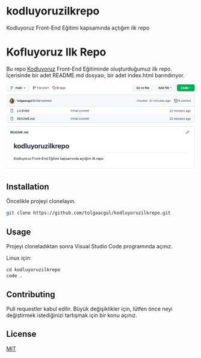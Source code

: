 # kodluyoruzilkrepo
Kodluyoruz Front-End Eğitimi kapsamında açtığım ilk repo

# Kofluyoruz Ilk Repo

Bu repo [Kodluyoruz](https://www.kodluyoruz.org/) Front-End Eğitiminde oluşturduğumuz ilk repo. İçerisinde bir adet README.md dosyası, bir adet index.html barındırıyor.

![Proje](figures/github.png)

## Installation 

Öncelikle projeyi clonelayın. 

```bash
git clone https://github.com/tolgaacgul/kodluyoruzilkrepo.git
```
## Usage 

Projeyi cloneladıktan sonra Visual Studio Code programında açınız.

Linux için:

```Linux
cd kodluyoruzilkrepo
code .
```

## Contributing

Pull requestler kabul edilir. Büyük değişiklikler için, lütfen önce neyi değiştirmek istediğinizi tartışmak için bir konu açınız.

## License

[MIT](https://choosealicense.com/licenses/mit/)


